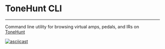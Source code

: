 # ToneHunt CLI

---

Command line utility for browsing virtual amps, pedals, and IRs on [ToneHunt](https://tonehunt.org)

[![asciicast](https://asciinema.org/a/nlooE7vEulIfGeYNsrPxABqtz.svg)](https://asciinema.org/a/nlooE7vEulIfGeYNsrPxABqtz)

